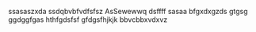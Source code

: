 ssasaszxda
ssdqbvbfvdfsfsz
AsSewewwq
dsffff
sasaa
bfgxdxgzds
gtgsg
ggdggfgas
hthfgdsfsf
gfdgsfhjkjk
bbvcbbxvdxvz
